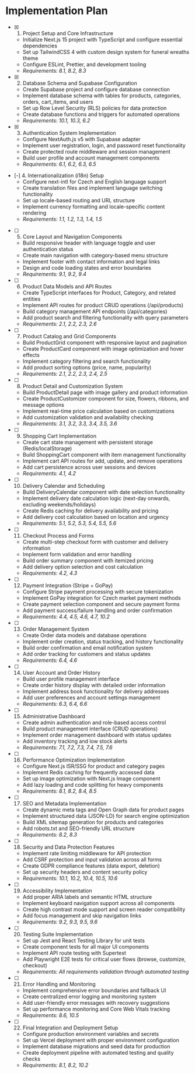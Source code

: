 # Implementation Plan

- [x] 1. Project Setup and Core Infrastructure
  - Initialize Next.js 15 project with TypeScript and configure essential dependencies
  - Set up TailwindCSS 4 with custom design system for funeral wreaths theme
  - Configure ESLint, Prettier, and development tooling
  - _Requirements: 8.1, 8.2, 8.3_

- [x] 2. Database Schema and Supabase Configuration
  - Create Supabase project and configure database connection
  - Implement database schema with tables for products, categories, orders, cart_items, and users
  - Set up Row Level Security (RLS) policies for data protection
  - Create database functions and triggers for automated operations
  - _Requirements: 10.1, 10.3, 6.2_

- [x] 3. Authentication System Implementation
  - Configure NextAuth.js v5 with Supabase adapter
  - Implement user registration, login, and password reset functionality
  - Create protected route middleware and session management
  - Build user profile and account management components
  - _Requirements: 6.1, 6.2, 6.3, 6.5_

- [-] 4. Internationalization (i18n) Setup
  - Configure next-intl for Czech and English language support
  - Create translation files and implement language switching functionality
  - Set up locale-based routing and URL structure
  - Implement currency formatting and locale-specific content rendering
  - _Requirements: 1.1, 1.2, 1.3, 1.4, 1.5_

- [ ] 5. Core Layout and Navigation Components
  - Build responsive header with language toggle and user authentication status
  - Create main navigation with category-based menu structure
  - Implement footer with contact information and legal links
  - Design and code loading states and error boundaries
  - _Requirements: 9.1, 9.2, 9.4_

- [ ] 6. Product Data Models and API Routes
  - Create TypeScript interfaces for Product, Category, and related entities
  - Implement API routes for product CRUD operations (/api/products)
  - Build category management API endpoints (/api/categories)
  - Add product search and filtering functionality with query parameters
  - _Requirements: 2.1, 2.2, 2.3, 2.6_

- [ ] 7. Product Catalog and Grid Components
  - Build ProductGrid component with responsive layout and pagination
  - Create ProductCard component with image optimization and hover effects
  - Implement category filtering and search functionality
  - Add product sorting options (price, name, popularity)
  - _Requirements: 2.1, 2.2, 2.3, 2.4, 2.5_

- [ ] 8. Product Detail and Customization System
  - Build ProductDetail page with image gallery and product information
  - Create ProductCustomizer component for size, flowers, ribbons, and message options
  - Implement real-time price calculation based on customizations
  - Add customization validation and availability checking
  - _Requirements: 3.1, 3.2, 3.3, 3.4, 3.5, 3.6_

- [ ] 9. Shopping Cart Implementation
  - Create cart state management with persistent storage (Redis/localStorage)
  - Build ShoppingCart component with item management functionality
  - Implement cart API routes for add, update, and remove operations
  - Add cart persistence across user sessions and devices
  - _Requirements: 4.1, 4.2_

- [ ] 10. Delivery Calendar and Scheduling
  - Build DeliveryCalendar component with date selection functionality
  - Implement delivery date calculation logic (next-day onwards, excluding weekends/holidays)
  - Create Redis caching for delivery availability and pricing
  - Add delivery cost calculation based on location and urgency
  - _Requirements: 5.1, 5.2, 5.3, 5.4, 5.5, 5.6_

- [ ] 11. Checkout Process and Forms
  - Create multi-step checkout form with customer and delivery information
  - Implement form validation and error handling
  - Build order summary component with itemized pricing
  - Add delivery option selection and cost calculation
  - _Requirements: 4.2, 4.3_

- [ ] 12. Payment Integration (Stripe + GoPay)
  - Configure Stripe payment processing with secure tokenization
  - Implement GoPay integration for Czech market payment methods
  - Create payment selection component and secure payment forms
  - Add payment success/failure handling and order confirmation
  - _Requirements: 4.4, 4.5, 4.6, 4.7, 10.2_

- [ ] 13. Order Management System
  - Create Order data models and database operations
  - Implement order creation, status tracking, and history functionality
  - Build order confirmation and email notification system
  - Add order tracking for customers and status updates
  - _Requirements: 6.4, 4.6_

- [ ] 14. User Account and Order History
  - Build user profile management interface
  - Create order history display with detailed order information
  - Implement address book functionality for delivery addresses
  - Add user preferences and account settings management
  - _Requirements: 6.3, 6.4, 6.6_

- [ ] 15. Administrative Dashboard
  - Create admin authentication and role-based access control
  - Build product management interface (CRUD operations)
  - Implement order management dashboard with status updates
  - Add inventory tracking and low stock alerts
  - _Requirements: 7.1, 7.2, 7.3, 7.4, 7.5, 7.6_

- [ ] 16. Performance Optimization Implementation
  - Configure Next.js ISR/SSG for product and category pages
  - Implement Redis caching for frequently accessed data
  - Set up image optimization with Next.js Image component
  - Add lazy loading and code splitting for heavy components
  - _Requirements: 8.1, 8.2, 8.4, 8.5_

- [ ] 17. SEO and Metadata Implementation
  - Create dynamic meta tags and Open Graph data for product pages
  - Implement structured data (JSON-LD) for search engine optimization
  - Build XML sitemap generation for products and categories
  - Add robots.txt and SEO-friendly URL structure
  - _Requirements: 8.2, 8.3_

- [ ] 18. Security and Data Protection Features
  - Implement rate limiting middleware for API protection
  - Add CSRF protection and input validation across all forms
  - Create GDPR compliance features (data export, deletion)
  - Set up security headers and content security policy
  - _Requirements: 10.1, 10.2, 10.4, 10.5, 10.6_

- [ ] 19. Accessibility Implementation
  - Add proper ARIA labels and semantic HTML structure
  - Implement keyboard navigation support across all components
  - Create high contrast mode support and screen reader compatibility
  - Add focus management and skip navigation links
  - _Requirements: 9.2, 9.3, 9.5, 9.6_

- [ ] 20. Testing Suite Implementation
  - Set up Jest and React Testing Library for unit tests
  - Create component tests for all major UI components
  - Implement API route testing with Supertest
  - Add Playwright E2E tests for critical user flows (browse, customize, checkout)
  - _Requirements: All requirements validation through automated testing_

- [ ] 21. Error Handling and Monitoring
  - Implement comprehensive error boundaries and fallback UI
  - Create centralized error logging and monitoring system
  - Add user-friendly error messages with recovery suggestions
  - Set up performance monitoring and Core Web Vitals tracking
  - _Requirements: 8.6, 10.5_

- [ ] 22. Final Integration and Deployment Setup
  - Configure production environment variables and secrets
  - Set up Vercel deployment with proper environment configuration
  - Implement database migrations and seed data for production
  - Create deployment pipeline with automated testing and quality checks
  - _Requirements: 8.1, 8.2, 10.2_
